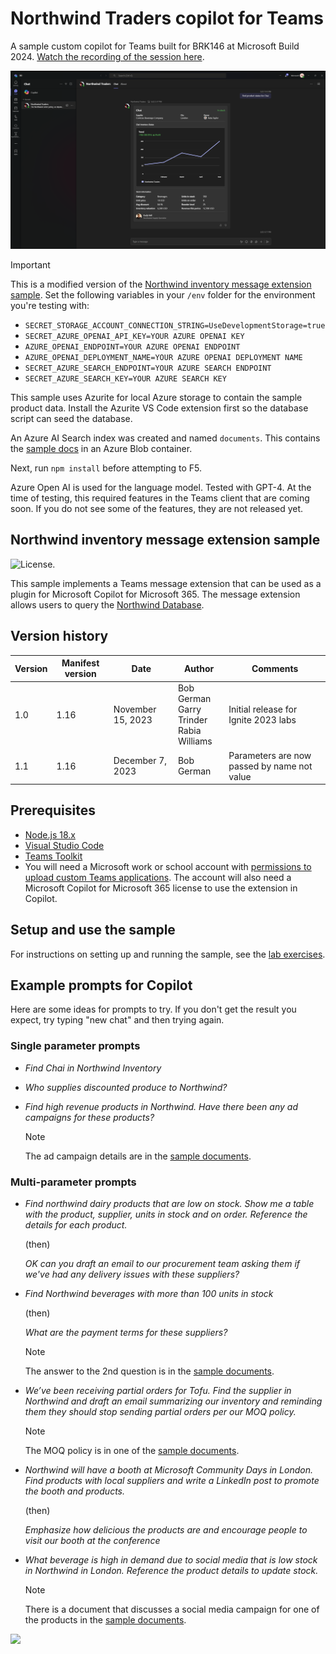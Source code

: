 # Northwind Traders copilot for Teams

A sample custom copilot for Teams built for BRK146 at Microsoft Build 2024. [Watch the recording of the session here](https://build.microsoft.com/en-US/sessions/9c884c87-f484-4d63-a33c-d833d5017898?source=sessions).

![Screenshot of the sample extension working in Microsoft Teams](./assets/copilot.png)

> [!IMPORTANT]
> This is a modified version of the [Northwind inventory message extension sample](https://github.com/OfficeDev/Copilot-for-M365-Plugins-Samples/tree/main/samples/msgext-northwind-inventory-ts).
> Set the following variables in your `/env` folder for the environment you're testing with:
>
> - `SECRET_STORAGE_ACCOUNT_CONNECTION_STRING=UseDevelopmentStorage=true`
> - `SECRET_AZURE_OPENAI_API_KEY=YOUR AZURE OPENAI KEY`
> - `AZURE_OPENAI_ENDPOINT=YOUR AZURE OPENAI ENDPOINT`
> - `AZURE_OPENAI_DEPLOYMENT_NAME=YOUR AZURE OPENAI DEPLOYMENT NAME`
> - `SECRET_AZURE_SEARCH_ENDPOINT=YOUR AZURE SEARCH ENDPOINT`
> - `SECRET_AZURE_SEARCH_KEY=YOUR AZURE SEARCH KEY`
> 
> This sample uses Azurite for local Azure storage to contain the sample product data.
> Install the Azurite VS Code extension first so the database script can seed the database.
> 
> An Azure AI Search index was created and named `documents`. This contains the [sample docs](https://github.com/OfficeDev/Copilot-for-M365-Plugins-Samples/tree/main/samples/msgext-northwind-inventory-ts/sampleDocs) in an Azure Blob container.
>
> Next, run `npm install` before attempting to F5.
>
> Azure Open AI is used for the language model. Tested with GPT-4.
> At the time of testing, this required features in the Teams client that are coming soon. If you do not see some of the features, they are not released yet.

## Northwind inventory message extension sample

![License.](https://img.shields.io/badge/license-MIT-green.svg)

This sample implements a Teams message extension that can be used as a plugin for Microsoft Copilot for Microsoft 365. The message extension allows users to query the [Northwind Database](https://learn.microsoft.com/dotnet/framework/data/adonet/sql/linq/downloading-sample-databases).

## Version history

Version|Manifest version|Date|Author|Comments
-------|--|--|----|--------
1.0|1.16|November 15, 2023 |Bob German <br/> Garry Trinder <br/> Rabia Williams|Initial release for Ignite 2023 labs
1.1|1.16|December 7, 2023 |Bob German|Parameters are now passed by name not value

## Prerequisites

- [Node.js 18.x](https://nodejs.org/download/release/v18.18.2/)
- [Visual Studio Code](https://code.visualstudio.com/)
- [Teams Toolkit](https://marketplace.visualstudio.com/items?itemName=TeamsDevApp.ms-teams-vscode-extension)
- You will need a Microsoft work or school account with [permissions to upload custom Teams applications](https://learn.microsoft.com/microsoftteams/platform/concepts/build-and-test/prepare-your-o365-tenant#enable-custom-teams-apps-and-turn-on-custom-app-uploading). The account will also need a Microsoft Copilot for Microsoft 365 license to use the extension in Copilot.

## Setup and use the sample

For instructions on setting up and running the sample, see the [lab exercises](./lab/Exercise%2000%20-%20Welcome.md).

## Example prompts for Copilot

Here are some ideas for prompts to try. If you don't get the result you expect, try typing "new chat" and then trying again.

### Single parameter prompts

- *Find Chai in Northwind Inventory*

- *Who supplies discounted produce to Northwind?*

- *Find high revenue products in Northwind. Have there been any ad campaigns for these products?*

  > [!NOTE]
  > The ad campaign details are in the [sample documents](./sampleDocs/).

### Multi-parameter prompts

- *Find northwind dairy products that are low on stock. Show me a table with the product, supplier, units in stock and on order. Reference the details for each product.*

  (then)

  *OK can you draft an email to our procurement team asking them if we've had any delivery issues with these suppliers?*

- *Find Northwind beverages with more than 100 units in stock*

  (then)

  *What are the payment terms for these suppliers?*

  > [!NOTE]
  > The answer to the 2nd question is in the [sample documents](./sampleDocs/).

- *We’ve been receiving partial orders for Tofu. Find the supplier in Northwind and draft an email summarizing our inventory and reminding them they should stop sending partial orders per our MOQ policy.*

  > [!NOTE]
  > The MOQ policy is in one of the [sample documents](./sampleDocs/).

- *Northwind will have a booth at Microsoft Community Days  in London. Find products with local suppliers and write a LinkedIn post to promote the booth and products.*

  (then)

  *Emphasize how delicious the products are and encourage people to visit our booth at the conference*

- *What beverage is high in demand due to social media that is low stock in Northwind in London. Reference the product details to update stock.*

  > [!NOTE]
  > There is a document that discusses a social media campaign for one of the products in the [sample documents](./sampleDocs/).

![](https://m365-visitor-stats.azurewebsites.net/SamplesGallery/officedev-copilot-for-m365-plugins-samples-msgext-northwind-inventory-ts)